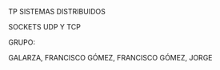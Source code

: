 TP SISTEMAS DISTRIBUIDOS

SOCKETS UDP Y TCP

GRUPO:

GALARZA, FRANCISCO
GÓMEZ, FRANCISCO
GÓMEZ, JORGE

